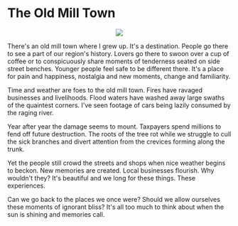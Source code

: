 # The Old Mill Town

<p align="center">
    <img src="/img/town.jpg">
</p>

There's an old mill town where I grew up.  It's a destination.  People go there to see a part of our region's history.  Lovers go there to swoon over a cup of coffee or to conspicuously share moments of tenderness seated on side street benches.  Younger people feel safe to be different there.  It's a place for pain and happiness, nostalgia and new moments, change and familiarity.

Time and weather are foes to the old mill town.  Fires have ravaged businesses and livelihoods.  Flood waters have washed away large swaths of the quaintest corners.  I've seen footage of cars being lazily consumed by the raging river.  

Year after year the damage seems to mount.  Taxpayers spend millions to fend off future destruction.  The roots of the tree rot while we struggle to cull the sick branches and divert attention from the crevices forming along the trunk.

Yet the people still crowd the streets and shops when nice weather begins to beckon.  New memories are created.  Local businesses flourish.  Why wouldn't they?  It's beautiful and we long for these things.  These experiences.

Can we go back to the places we once were?  Should we allow ourselves these moments of ignorant bliss?  It's all too much to think about when the sun is shining and memories call.